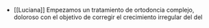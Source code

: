 - [[Luciana]] Empezamos un tratamiento de ortodoncia complejo, doloroso con el objetivo de corregir el crecimiento irregular del del